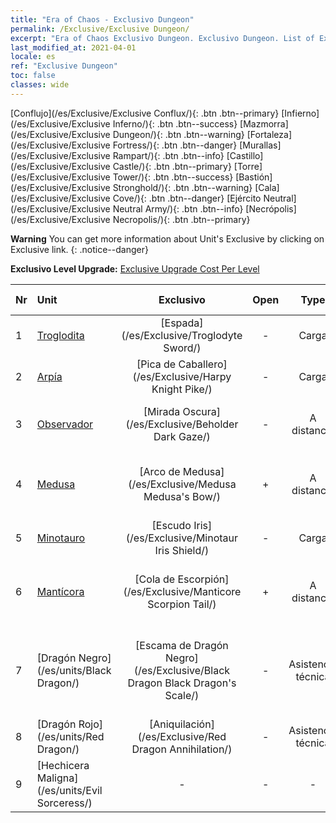 ```yaml
---
title: "Era of Chaos - Exclusivo Dungeon"
permalink: /Exclusive/Exclusive Dungeon/
excerpt: "Era of Chaos Exclusivo Dungeon. Exclusivo Dungeon. List of Exclusivo Dungeon in Era of Chaos"
last_modified_at: 2021-04-01
locale: es
ref: "Exclusive Dungeon"
toc: false
classes: wide
---
```

 [Conflujo](/es/Exclusive/Exclusive Conflux/){: .btn .btn--primary} [Infierno](/es/Exclusive/Exclusive Inferno/){: .btn .btn--success} [Mazmorra](/es/Exclusive/Exclusive Dungeon/){: .btn .btn--warning} [Fortaleza](/es/Exclusive/Exclusive Fortress/){: .btn .btn--danger} [Murallas](/es/Exclusive/Exclusive Rampart/){: .btn .btn--info} [Castillo](/es/Exclusive/Exclusive Castle/){: .btn .btn--primary} [Torre](/es/Exclusive/Exclusive Tower/){: .btn .btn--success} [Bastión](/es/Exclusive/Exclusive Stronghold/){: .btn .btn--warning} [Cala](/es/Exclusive/Exclusive Cove/){: .btn .btn--danger} [Ejército Neutral](/es/Exclusive/Exclusive Neutral Army/){: .btn .btn--info} [Necrópolis](/es/Exclusive/Exclusive Necropolis/){: .btn .btn--primary} 

**Warning** You can get more information about Unit's Exclusive by clicking on Exclusive link. 
{: .notice--danger}

 **Exclusivo Level Upgrade:** [Exclusive Upgrade Cost Per Level](/Exclusive/ExclusiveUpgradeCostPerLevel/)

  | Nr |         Unit        | Exclusivo | Open  |    Type   |  Item to Rank UP      |  Aspecto   |
  |:---|:--------------------|:-------------:|:-----:|:---------:|:---------------------:|:-------:|
  | 1  | [Troglodita](/es/units/Troglodyte/) | [Espada](/es/Exclusive/Troglodyte Sword/) | - | Carga | [Ficha de espada](/es/Items/con_912/) | - |
  | 2  | [Arpía](/es/units/Harpy/) | [Pica de Caballero](/es/Exclusive/Harpy Knight Pike/) | - | Carga | [Ficha de Pica de Caballero](/es/Items/con_916/) | - |
  | 3  | [Observador](/es/units/Beholder/) | [Mirada Oscura](/es/Exclusive/Beholder Dark Gaze/) | - | A distancia | [Ficha de Mirada Oscura](/es/Items/con_990/) | [Aspecto Especial de Mirada Oscura](/es/Items/con_658/) |
  | 4  | [Medusa](/es/units/Medusa/) | [Arco de Medusa](/es/Exclusive/Medusa Medusa's Bow/) | + | A distancia | [Ficha de Arco de Medusa](/es/Items/con_991/) | [Aspecto Especial de Arco de Medusa](/es/Items/con_659/) |
  | 5  | [Minotauro](/es/units/Minotaur/) | [Escudo Iris](/es/Exclusive/Minotaur Iris Shield/) | - | Carga | [Ficha de Escudo Iris](/es/Items/con_913/) | - |
  | 6  | [Mantícora](/es/units/Manticore/) | [Cola de Escorpión](/es/Exclusive/Manticore Scorpion Tail/) | + | A distancia | [Ficha de Cola de Escorpión](/es/Items/con_992/) | [Aspecto Especial de Cola de Escorpión](/es/Items/con_660/) |
  | 7  | [Dragón Negro](/es/units/Black Dragon/) | [Escama de Dragón Negro](/es/Exclusive/Black Dragon Black Dragon's Scale/) | - | Asistencia técnica | [Ficha de Escama de Dragón Negro](/es/Items/con_993/) | [Aspecto Especial de Escama de Dragón Negro](/es/Items/con_661/) |
  | 8  | [Dragón Rojo](/es/units/Red Dragon/) | [Aniquilación](/es/Exclusive/Red Dragon Annihilation/) | - | Asistencia técnica | - | - |
  | 9  | [Hechicera Maligna](/es/units/Evil Sorceress/) | - | - | - | none | none |
